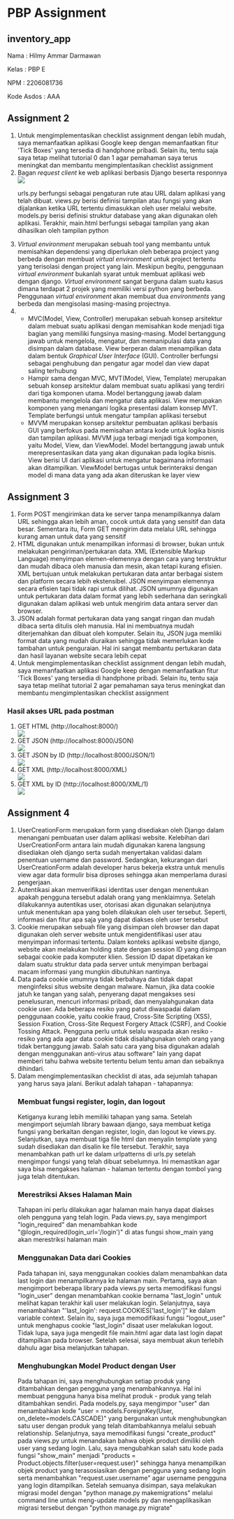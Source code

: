 <h1>PBP Assignment</h1>
<h2>inventory_app </h2>

<p>Nama       : Hilmy Ammar Darmawan</p>
<p>Kelas      : PBP E</p>
<p>NPM        : 2206081736</p>
<p>Kode Asdos : AAA</p>

<h2>Assignment 2</h2>
<ol>
  
  <li>Untuk mengimplementasikan checklist assignment dengan lebih mudah, saya memanfaatkan aplikasi Google keep dengan memanfaatkan fitur 'Tick Boxes' yang tersedia di handphone pribadi. Selain itu, tentu saja saya tetap melihat tutorial 0 dan 1 agar pemahaman saya terus meningkat dan membantu mengimplentasikan checklist assignment </li>
  
  <li>Bagan <i>request client</i> ke web aplikasi berbasis Django beserta responnya</li>
  <img src="https://res.cloudinary.com/practicaldev/image/fetch/s--wZV9_uu3--/c_limit%2Cf_auto%2Cfl_progressive%2Cq_auto%2Cw_880/https://dev-to-uploads.s3.amazonaws.com/i/d85c2zuye6xw3odavxt0.png" >
  <p>urls.py berfungsi sebagai pengaturan rute atau URL dalam aplikasi yang telah dibuat. views.py berisi definisi tampilan atau fungsi yang akan dijalankan ketika URL tertentu dimasukkan oleh user melalui website. models.py berisi definisi struktur database yang akan digunakan oleh aplikasi. Terakhir, main.html berfungsi sebagai tampilan yang akan dihasilkan oleh tampilan python</p>
  
  <li><i>Virtual environment</i> merupakan sebuah tool yang membantu untuk memisahkan dependensi yang diperlukan oleh beberapa project yang berbeda dengan membuat <i>virtual environment</i> untuk project tertentu yang terisolasi dengan project yang lain. Meskipun begitu, penggunaan <i>virtual environment</i> bukanlah syarat untuk membuat aplikasi web dengan django. <i>Virtual environment</i> sangat berguna dalam suatu kasus dimana terdapat 2 projek yang memiliki versi python yang berbeda. Penggunaan <i>virtual environment</i> akan membuat dua <i>environments</i> yang berbeda dan mengisolasi masing-masing projectnya.</li>
  
  <li>
    <ul>
      <li>MVC(Model, View, Controller) merupakan sebuah konsep arsitektur dalam mebuat suatu aplikasi dengan memisahkan kode menjadi tiga bagian yang memiliki fungsinya masing-masing. Model bertanggung jawab untuk mengelola, mengatur, dan memanipulasi data yang disimpan dalam database. View berperan dalam menampilkan data dalam bentuk <i>Graphical User Interface</i> (GUI). Controller berfungsi sebagai penghubung dan pengatur agar model dan view dapat saling terhubung</li>  
      <li>Hampir sama dengan MVC, MVT(Model, View, Template) merupakan sebuah konsep arsitektur dalam membuat suatu aplikasi yang terdiri dari tiga komponen utama. Model bertanggung jawab dalam membantu mengelola dan mengatur data aplikasi. View merupakan komponen yang menangani logika presentasi dalam konsep MVT. Template berfungsi untuk mengatur tampilan aplikasi tersebut</li>
      <li>MVVM merupakan konsep arsitektur pembuatan aplikasi berbasis GUI yang berfokus pada memisahan antara kode untuk logika bisnis dan tampilan aplikasi. MVVM juga terbagi menjadi tiga komponen, yaitu Model, View, dan ViewModel. Model bertanggung jawab untuk merepresentasikan data yang akan digunakan pada logika bisnis. View berisi UI dari aplikasi untuk mengatur bagaimana informasi akan ditampilkan. ViewModel bertugas untuk berinteraksi dengan model di mana data yang ada akan diteruskan ke layer view</li>
    </ul>
  </li>
  
</ol>

<h2>Assignment 3</h2>
<ol>
  <li>
    Form POST mengirimkan data ke server tanpa menampilkannya dalam URL sehingga akan lebih aman, cocok untuk data yang sensitif dan data besar. Sementara itu, Form GET mengirim data melalui URL sehingga kurang aman untuk data yang sensitif
  </li>
  <li>
    HTML digunakan untuk menampilkan informasi di browser, bukan untuk melakukan pengiriman/pertukaran data. XML (Extensible Markup Language) menyimpan elemen-elemennya dengan cara yang terstruktur dan mudah dibaca oleh manusia dan mesin, akan tetapi kurang efisien. XML bertujuan untuk melakukan pertukaran data antar berbagai sistem dan platform secara lebih ekstensibel. JSON menyimpan elemennya secara efisien tapi tidak rapi untuk dilihat. JSON umumnya digunakan untuk pertukaran data dalam format yang lebih sederhana dan seringkali digunakan dalam aplikasi web untuk mengirim data antara server dan browser.  
  </li>
  <li>
    JSON adalah format pertukaran data yang sangat ringan dan mudah dibaca serta ditulis oleh manusia. Hal ini membuatnya mudah diterjemahkan dan dibuat oleh komputer. Selain itu, JSON juga memliki format data yang mudah diuraikan sehingga tidak memerlukan kode tambahan untuk penguraian. Hal ini sangat membantu pertukaran data dan hasil layanan website secara lebih cepat
  </li>
  <li>
    Untuk mengimplementasikan checklist assignment dengan lebih mudah, saya memanfaatkan aplikasi Google keep dengan memanfaatkan fitur 'Tick Boxes' yang tersedia di handphone pribadi. Selain itu, tentu saja saya tetap melihat tutorial 2 agar pemahaman saya terus meningkat dan membantu mengimplentasikan checklist assignment
  </li>
</ol>
<h3>Hasil akses URL pada postman</h3>
<ol>
  <li>GET HTML (http://localhost:8000/)</li>
  <img src = "https://cdn.discordapp.com/attachments/1015998793830895716/1153894934668120195/HTML.png">
  <li>GET JSON (http://localhost:8000/JSON)</li>
  <img src = "https://cdn.discordapp.com/attachments/1015998793830895716/1153894935209189506/JSON.png">
  <li>GET JSON by ID (http://localhost:8000/JSON/1)</li>
  <img src = "https://cdn.discordapp.com/attachments/1015998793830895716/1153894934923980850/JSON_by_ID.png">
  <li>GET XML (http://localhost:8000/XML)</li>
  <img src = "https://cdn.discordapp.com/attachments/1015998793830895716/1153894934328385536/XML.png">
  <li>GET XML by ID (http://localhost:8000/XML/1)</li>
  <img src = "https://cdn.discordapp.com/attachments/1015998793830895716/1153894934001233930/XML_by_ID.png">
</ol>

<h2>Assignment 4</h2>
<ol>
  <li>UserCreationForm merupakan form yang disediakan oleh Django dalam menangani pembuatan user dalam aplikasi website. Kelebihan dari UserCreationForm antara lain mudah digunakan karena langsung disediakan oleh django serta sudah menyertakan validasi dalam penentuan username dan password. Sedangkan, kekurangan dari UserCreationForm adalah developer harus bekerja ekstra untuk menulis view agar data formulir bisa diproses sehingga akan memperlama durasi pengerjaan.
  </li>
  <li>Autentikasi akan memverifikasi identitas user dengan menentukan apakah pengguna tersebut adalah orang yang menklaimnya. Setelah dilakukannya autentikas user, otorisasi akan digunakan selanjutnya untuk menentukan apa yang boleh dilakukan oleh user tersebut. Seperti, informasi dan fitur apa saja yang dapat diakses oleh user tersebut
  </li>
  <li>Cookie merupakan sebuah file yang disimpan oleh browser dan dapat digunakan oleh server website untuk mengidentifikasi user atau menyimpan informasi tertentu. Dalam konteks aplikasi website django, website akan melakukan holding state dengan session ID yang disimpan sebagai cookie pada komputer klien. Session ID dapat dipetakan ke dalam suatu struktur data pada server untuk menyimpan berbagai macam informasi yang mungkin dibutuhkan nantinya. 
  </li>
  <li>Data pada cookie umumnya tidak berbahaya dan tidak dapat menginfeksi situs website dengan malware. Namun, jika data cookie jatuh ke tangan yang salah, penyerang dapat mengakses sesi penelusuran, mencuri informasi pribadi, dan menyalahgunakan data cookie user. Ada beberapa resiko yang patut diwaspadai dalam penggunaan cookie, yaitu cookie fraud, Cross-Site Scripting (XSS), Session Fixation, Cross-Site Request Forgery Attack (CSRF), and Cookie Tossing Attack. Pengguna perlu untuk selalu waspada akan resiko - resiko yang ada agar data cookie tidak disalahgunakan oleh orang yang tidak bertanggung jawab. Salah satu cara yang bisa digunakan adalah dengan menggunakan anti-virus atau software" lain yang dapat memberi tahu bahwa website tertentu belum tentu aman dan sebaiknya dihindari.
  </li>
  <li>
    Dalam mengimplementasikan checklist di atas, ada sejumlah tahapan yang harus saya jalani. Berikut adalah tahapan - tahapannya:
  <h3>Membuat fungsi register, login, dan logout</h3>
  <p>Ketiganya kurang lebih memiliki tahapan yang sama. Setelah mengimport sejumlah library bawaan django, saya membuat ketiga fungsi yang berkaitan dengan register, login, dan logout ke views.py. Selanjutkan, saya membuat tiga file html dan menyalin template yang sudah disediakan dan disalin ke file tersebut. Terakhir, saya menambahkan path url ke dalam urlpatterns di urls.py setelah mengimpor fungsi yang telah dibuat sebelumnya. Ini memastikan agar saya bisa mengakses halaman - halaman tertentu dengan tombol yang juga telah ditentukan. </p>
    <h3>Merestriksi Akses Halaman Main</h3>
    <p>Tahapan ini perlu dilakukan agar halaman main hanya dapat diakses oleh pengguna yang telah login. Pada views.py, saya mengimport "login_required" dan menambahkan kode "@login_required(login_url='/login')" di atas fungsi show_main yang akan merestriksi halaman main</p>
    <h3>Menggunakan Data dari Cookies</h3>
    <p>Pada tahapan ini, saya menggunakan cookies dalam menambahkan data last login dan menampilkannya ke halaman main. Pertama, saya akan mengimport beberapa library pada views.py serta memodifikasi fungsi "login_user" dengan menambahkan cookie bernama "last_login" untuk melihat kapan terakhir kali user melakukan login. Selanjutnya, saya menambahkan "'last_login': request.COOKIES['last_login']" ke dalam variable context. Selain itu, saya juga memodifikasi fungsi "logout_user" untuk menghapus cookie "last_login" disaat user melakukan logout. Tidak lupa, saya juga mengedit file main.html agar data last login dapat ditampilkan pada browser. Setelah selesai, saya membuat akun terlebih dahulu agar bisa melanjutkan tahapan.</p>
    <h3>Menghubungkan Model Product dengan User</h3>
    <p>Pada tahapan ini, saya menghubungkan setiap produk yang ditambahkan dengan pengguna yang menambahkannya. Hal ini membuat pengguna hanya bisa melihat produk - produk yang telah ditambahkan sendiri. Pada models.py, saya mengimpor "user" dan menambahkan kode "user = models.ForeignKey(User, on_delete=models.CASCADE)" yang bergunakan untuk menghubungkan satu user dengan produk yang telah ditambahkannya melalui sebuah relationship. Selanjutnya, saya memodifikasi fungsi "create_product" pada views.py untuk menandakan bahwa objek product dimiliki oleh user yang sedang login. Lalu, saya mengubahkan salah satu kode pada fungsi "show_main" menjadi "products = Product.objects.filter(user=request.user)" sehingga hanya menampilkan objek product yang terasosiasikan dengan pengguna yang sedang login serta menambahkan "request.user.username" agar username pengguna yang login ditampilkan. Setelah semuanya disimpan, saya melakukan migrasi model dengan "python manage.py makemigrations" melalui command line untuk meng-update models py dan mengaplikasikan migrasi tersebut dengan "python manage.py migrate" </p>
  </li>
</ol>

